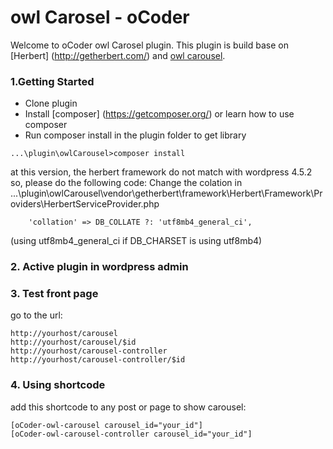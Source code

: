 owl Carosel - oCoder
===============

Welcome to oCoder owl Carosel plugin. This plugin is build base on [Herbert] (http://getherbert.com/) and [owl carousel](https://github.com/OwlFonk/OwlCarousel).

### 1.Getting Started
+ Clone plugin
+ Install [composer] (https://getcomposer.org/) or learn how to use composer
+ Run composer install in the plugin folder to get library 
```code
...\plugin\owlCarousel>composer install
```
at this version, the herbert framework do not match with wordpress 4.5.2 so, please do the following code:
Change the colation in ...\plugin\owlCarousel\vendor\getherbert\framework\Herbert\Framework\Providers\HerbertServiceProvider.php
```code
	'collation' => DB_COLLATE ?: 'utf8mb4_general_ci',
```
(using utf8mb4_general_ci if DB_CHARSET is using utf8mb4)
### 2. Active plugin in wordpress admin
### 3. Test front page
go to the url: 
```urls
http://yourhost/carousel
http://yourhost/carousel/$id
http://yourhost/carousel-controller
http://yourhost/carousel-controller/$id

```
### 4. Using shortcode
add this shortcode to any post or page to show carousel: 
```code
[oCoder-owl-carousel carousel_id="your_id"]
[oCoder-owl-carousel-controller carousel_id="your_id"]
```


